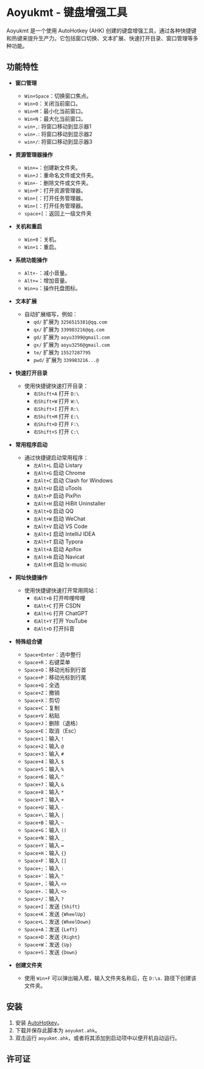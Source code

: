 # Aoyukmt - 键盘增强工具

Aoyukmt 是一个使用 AutoHotkey (AHK) 创建的键盘增强工具，通过各种快捷键和热键来提升生产力。它包括窗口切换、文本扩展、快速打开目录、窗口管理等多种功能。

## 功能特性

- **窗口管理**
  - `Win+Space`：切换窗口焦点。
  - `Win+O`：关闭当前窗口。
  - `Win+M`：最小化当前窗口。
  - `Win+N`：最大化当前窗口。
  - `win+,`: 将窗口移动到显示器1
  - `win+.`: 将窗口移动到显示器2
  - `win+/`: 将窗口移动到显示器3

- **资源管理器操作**
  - `Win+=`：创建新文件夹。
  - `Win+J`：重命名文件或文件夹。
  - `Win+-`：删除文件或文件夹。
  - `Win+P`：打开资源管理器。
  - `Win+[`：打开任务管理器。
  - `Win+[`：打开任务管理器。
  - `space+[`：返回上一级文件夹

- **关机和重启**
  - `Win+0`：关机。
  - `Win+1`：重启。

- **系统功能操作**
  - `Alt+-`：减小音量。
  - `Alt+=`：增加音量。
  - `Win+u`：操作托盘图标。

- **文本扩展**
  - 自动扩展缩写，例如：
    - `qd/` 扩展为 `3256515381@qq.com`
    - `qx/` 扩展为 `339983216@qq.com`
    - `gd/` 扩展为 `aoyu3399@gmail.com`
    - `gx/` 扩展为 `aoyu3256@gmail.com`
    - `te/` 扩展为 `15527287795`
    - `pwd/` 扩展为 `339983216...@`

- **快速打开目录**
  - 使用快捷键快速打开目录：
    - `右Shift+A` 打开 `D:\`
    - `右Shift+W` 打开 `W:\`
    - `右Shift+I` 打开 `R:\`
    - `右Shift+M` 打开 `E:\`
    - `右Shift+D` 打开 `F:\`
    - `右Shift+S` 打开 `C:\`

- **常用程序启动**
  - 通过快捷键启动常用程序：
    - `左Alt+L` 启动 Listary
    - `左Alt+G` 启动 Chrome
    - `左Alt+C` 启动 Clash for Windows
    - `左Alt+U` 启动 uTools
    - `左Alt+P` 启动 PixPin
    - `左Alt+H` 启动 HiBit Uninstaller
    - `左Alt+Q` 启动 QQ
    - `左Alt+W` 启动 WeChat
    - `左Alt+V` 启动 VS Code
    - `左Alt+I` 启动 IntelliJ IDEA
    - `左Alt+T` 启动 Typora
    - `左Alt+A` 启动 Apifox
    - `左Alt+N` 启动 Navicat
    - `左Alt+M` 启动 lx-music

- **网址快捷操作**
  - 使用快捷键快速打开常用网站：
    - `右Alt+B` 打开哔哩哔哩
    - `右Alt+C` 打开 CSDN
    - `右Alt+G` 打开 ChatGPT
    - `右Alt+Y` 打开 YouTube
    - `右Alt+D` 打开抖音

- **特殊组合键**
  - `Space+Enter`：选中整行
  - `Space+R`：右键菜单
  - `Space+O`：移动光标到行首
  - `Space+P`：移动光标到行尾
  - `Space+Q`：全选
  - `Space+Z`：撤销
  - `Space+X`：剪切
  - `Space+C`：复制
  - `Space+V`：粘贴
  - `Space+J`：删除（退格）
  - `Space+E`：取消（Esc）
  - `Space+1`：输入 `!`
  - `Space+2`：输入 `@`
  - `Space+3`：输入 `#`
  - `Space+4`：输入 `$`
  - `Space+5`：输入 `%`
  - `Space+6`：输入 `^`
  - `Space+7`：输入 `&`
  - `Space+8`：输入 `*`
  - `Space+T`：输入 `+`
  - `Space+U`：输入 `-`
  - `Space+\`：输入 `|`
  - `Space+B`：输入 `~`
  - `Space+G`：输入 `()`
  - `Space+N`：输入 `_`
  - `Space+Y`：输入 `=`
  - `Space+H`：输入 `{}`
  - `Space+F`：输入 `[]`
  - `Space+;`：输入 `:`
  - `Space+'`：输入 `"`
  - `Space+,`：输入 `<>`
  - `Space+.`：输入 `<>`
  - `Space+/`：输入 `?`
  - `Space+I`：发送 `{Shift}`
  - `Space+K`：发送 `{WheelUp}`
  - `Space+L`：发送 `{WheelDown}`
  - `Space+A`：发送 `{Left}`
  - `Space+D`：发送 `{Right}`
  - `Space+W`：发送 `{Up}`
  - `Space+S`：发送 `{Down}`

- **创建文件夹**
  - 使用 `Win+F` 可以弹出输入框，输入文件夹名称后，在 `D:\a.` 路径下创建该文件夹。

## 安装

1. 安装 [AutoHotkey](https://www.autohotkey.com/)。
2. 下载并保存此脚本为 `aoyukmt.ahk`。
3. 双击运行 `aoyukmt.ahk`，或者将其添加到启动项中以便开机自动运行。

## 许可证

